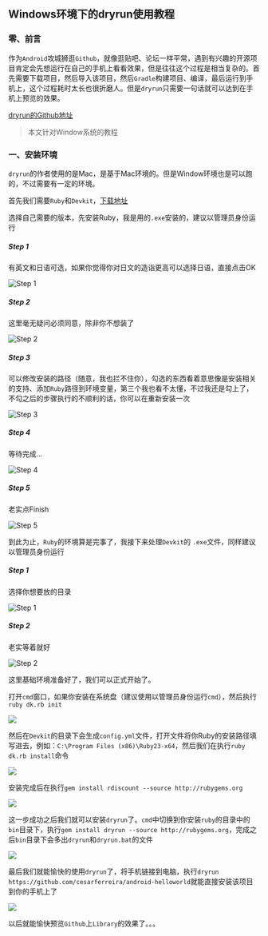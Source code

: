 ## Windows环境下的dryrun使用教程

### 零、前言

作为`Android`攻城狮逛`Github`，就像逛贴吧、论坛一样平常，遇到有兴趣的开源项目肯定会先想运行在自己的手机上看看效果，但是往往这个过程是相当复杂的。首先需要下载项目，然后导入该项目，然后`Gradle`构建项目、编译，最后运行到手机上，这个过程耗时太长也很折磨人。但是`dryrun`只需要一句话就可以达到在手机上预览的效果。

[dryrun的Github地址](https://github.com/cesarferreira/dryrun)

> 本文针对Window系统的教程

### 一、安装环境

`dryrun`的作者使用的是Mac，是基于Mac环境的。但是Window环境也是可以跑的，不过需要有一定的环境。

首先我们需要`Ruby`和`Devkit`，[下载地址](http://rubyinstaller.org/downloads/)

选择自己需要的版本，先安装Ruby，我是用的`.exe`安装的，建议以管理员身份运行

##### Step 1

有英文和日语可选，如果你觉得你对日文的造诣更高可以选择日语，直接点击OK

![Step 1](https://github.com/MrTrying/android-learning-notes/blob/master/_pic/ruby%E5%AE%89%E8%A3%85_step1.png?raw=true)

##### Step 2

这里毫无疑问必须同意，除非你不想装了

![Step 2](https://github.com/MrTrying/android-learning-notes/blob/master/_pic/ruby%E5%AE%89%E8%A3%85_step2.png?raw=true)

##### Step 3

可以修改安装的路径（随意，我也拦不住你），勾选的东西看着意思像是安装相关的支持、添加`Ruby`路径到环境变量，第三个我也看不太懂，不过我还是勾上了，不勾之后的步骤执行的不顺利的话，你可以在重新安装一次

![Step 3](https://github.com/MrTrying/android-learning-notes/blob/master/_pic/ruby%E5%AE%89%E8%A3%85_step3.png?raw=true)

##### Step 4

等待完成...

![Step 4](https://github.com/MrTrying/android-learning-notes/blob/master/_pic/ruby%E5%AE%89%E8%A3%85_step4.png?raw=true)

##### Step 5

老实点Finish

![Step 5](https://github.com/MrTrying/android-learning-notes/blob/master/_pic/ruby%E5%AE%89%E8%A3%85_step5.png?raw=true)

到此为止，`Ruby`的环境算是完事了，我接下来处理`Devkit`的 `.exe`文件，同样建议以管理员身份运行

##### Step 1

选择你想要放的目录

![Step 1](https://github.com/MrTrying/android-learning-notes/blob/master/_pic/Devkit_install_step1.png?raw=true)

##### Step 2

老实等着就好

![Step 2](https://github.com/MrTrying/android-learning-notes/blob/master/_pic/Devkit_install_step2.png?raw=true)

这里基础环境准备好了，我们可以正式开始了。

打开`cmd`窗口，如果你安装在系统盘（建议使用以管理员身份运行`cmd`），然后执行`ruby dk.rb init`

![](https://github.com/MrTrying/android-learning-notes/blob/master/_pic/dk_init.png?raw=true)

然后在`Devkit`的目录下会生成`config.yml`文件，打开文件将你Ruby的安装路径填写进去，例如：`C:\Program Files (x86)\Ruby23-x64`，然后我们在执行`ruby dk.rb install`命令

![](https://github.com/MrTrying/android-learning-notes/blob/master/_pic/dk_install.png?raw=true)

安装完成后在执行`gem install rdiscount --source http://rubygems.org`

![](https://github.com/MrTrying/android-learning-notes/blob/master/_pic/gem_install.png?raw=true)

这一步成功之后我们就可以安装`dryrun`了。`cmd`中切换到你安装`ruby`的目录中的`bin`目录下，执行`gem install dryrun --source http://rubygems.org`，完成之后`bin`目录下会多出`dryrun`和`dryrun.bat`的文件

![](https://github.com/MrTrying/android-learning-notes/blob/master/_pic/dryrun_install.png?raw=true)

最后我们就能愉快的使用`dryrun`了，将手机链接到电脑，执行`dryrun https://github.com/cesarferreira/android-helloworld`就能直接安装该项目到你的手机上了

![](https://github.com/MrTrying/android-learning-notes/blob/master/_pic/dryrun_run.png?raw=true)

以后就能愉快预览`Github`上`Library`的效果了。。。



